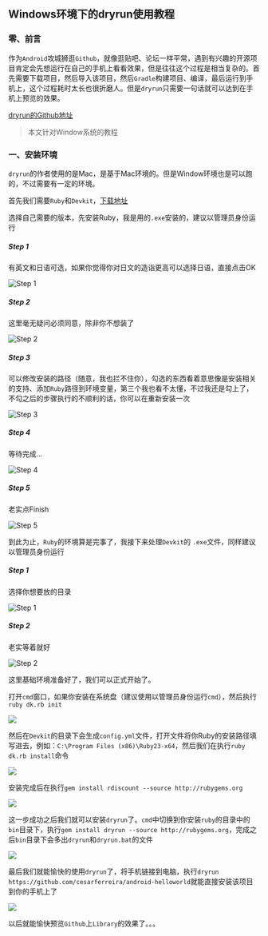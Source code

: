 ## Windows环境下的dryrun使用教程

### 零、前言

作为`Android`攻城狮逛`Github`，就像逛贴吧、论坛一样平常，遇到有兴趣的开源项目肯定会先想运行在自己的手机上看看效果，但是往往这个过程是相当复杂的。首先需要下载项目，然后导入该项目，然后`Gradle`构建项目、编译，最后运行到手机上，这个过程耗时太长也很折磨人。但是`dryrun`只需要一句话就可以达到在手机上预览的效果。

[dryrun的Github地址](https://github.com/cesarferreira/dryrun)

> 本文针对Window系统的教程

### 一、安装环境

`dryrun`的作者使用的是Mac，是基于Mac环境的。但是Window环境也是可以跑的，不过需要有一定的环境。

首先我们需要`Ruby`和`Devkit`，[下载地址](http://rubyinstaller.org/downloads/)

选择自己需要的版本，先安装Ruby，我是用的`.exe`安装的，建议以管理员身份运行

##### Step 1

有英文和日语可选，如果你觉得你对日文的造诣更高可以选择日语，直接点击OK

![Step 1](https://github.com/MrTrying/android-learning-notes/blob/master/_pic/ruby%E5%AE%89%E8%A3%85_step1.png?raw=true)

##### Step 2

这里毫无疑问必须同意，除非你不想装了

![Step 2](https://github.com/MrTrying/android-learning-notes/blob/master/_pic/ruby%E5%AE%89%E8%A3%85_step2.png?raw=true)

##### Step 3

可以修改安装的路径（随意，我也拦不住你），勾选的东西看着意思像是安装相关的支持、添加`Ruby`路径到环境变量，第三个我也看不太懂，不过我还是勾上了，不勾之后的步骤执行的不顺利的话，你可以在重新安装一次

![Step 3](https://github.com/MrTrying/android-learning-notes/blob/master/_pic/ruby%E5%AE%89%E8%A3%85_step3.png?raw=true)

##### Step 4

等待完成...

![Step 4](https://github.com/MrTrying/android-learning-notes/blob/master/_pic/ruby%E5%AE%89%E8%A3%85_step4.png?raw=true)

##### Step 5

老实点Finish

![Step 5](https://github.com/MrTrying/android-learning-notes/blob/master/_pic/ruby%E5%AE%89%E8%A3%85_step5.png?raw=true)

到此为止，`Ruby`的环境算是完事了，我接下来处理`Devkit`的 `.exe`文件，同样建议以管理员身份运行

##### Step 1

选择你想要放的目录

![Step 1](https://github.com/MrTrying/android-learning-notes/blob/master/_pic/Devkit_install_step1.png?raw=true)

##### Step 2

老实等着就好

![Step 2](https://github.com/MrTrying/android-learning-notes/blob/master/_pic/Devkit_install_step2.png?raw=true)

这里基础环境准备好了，我们可以正式开始了。

打开`cmd`窗口，如果你安装在系统盘（建议使用以管理员身份运行`cmd`），然后执行`ruby dk.rb init`

![](https://github.com/MrTrying/android-learning-notes/blob/master/_pic/dk_init.png?raw=true)

然后在`Devkit`的目录下会生成`config.yml`文件，打开文件将你Ruby的安装路径填写进去，例如：`C:\Program Files (x86)\Ruby23-x64`，然后我们在执行`ruby dk.rb install`命令

![](https://github.com/MrTrying/android-learning-notes/blob/master/_pic/dk_install.png?raw=true)

安装完成后在执行`gem install rdiscount --source http://rubygems.org`

![](https://github.com/MrTrying/android-learning-notes/blob/master/_pic/gem_install.png?raw=true)

这一步成功之后我们就可以安装`dryrun`了。`cmd`中切换到你安装`ruby`的目录中的`bin`目录下，执行`gem install dryrun --source http://rubygems.org`，完成之后`bin`目录下会多出`dryrun`和`dryrun.bat`的文件

![](https://github.com/MrTrying/android-learning-notes/blob/master/_pic/dryrun_install.png?raw=true)

最后我们就能愉快的使用`dryrun`了，将手机链接到电脑，执行`dryrun https://github.com/cesarferreira/android-helloworld`就能直接安装该项目到你的手机上了

![](https://github.com/MrTrying/android-learning-notes/blob/master/_pic/dryrun_run.png?raw=true)

以后就能愉快预览`Github`上`Library`的效果了。。。



